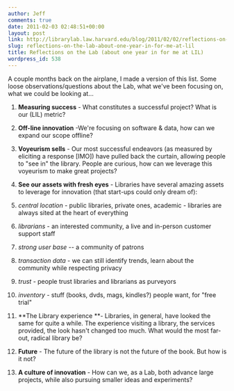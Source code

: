 ```yaml
---
author: Jeff
comments: true
date: 2011-02-03 02:48:51+00:00
layout: post
link: http://librarylab.law.harvard.edu/blog/2011/02/02/reflections-on-the-lab-about-one-year-in-for-me-at-lil/
slug: reflections-on-the-lab-about-one-year-in-for-me-at-lil
title: Reflections on the Lab (about one year in for me at LIL)
wordpress_id: 538
---
```


A couple months back on the airplane, I made a version of this list.  Some loose observations/questions about the Lab, what we've been focusing on, what we could be looking at...

1. **Measuring success** - What constitutes a successful project?  What is our (LIL) metric?

2. **Off-line innovation** -We're focusing on software & data, how can we expand our scope offline?

3. **Voyeurism sells** - Our most successful endeavors (as measured by eliciting a response [IMO]) have pulled back the curtain, allowing people to "see in" the library. People are curious, how can we leverage this voyeurism to make great projects?

4. **See our assets with fresh eyes** - Libraries have several amazing assets to leverage for innovation (that start-ups could only dream of):



	
  1. _central location_ - public libraries, private ones, academic - libraries are always sited at the heart of everything

	
  2. _librarians_ - an interested community, a live and in-person customer support staff

	
  3. _strong user base_ -- a community of patrons

	
  4. _transaction data_ - we can still identify trends, learn about the community while respecting privacy

	
  5. _trust_ - people trust libraries and librarians as purveyors

	
  6. _inventory_ - stuff (books, dvds, mags, kindles?) people want, for "free trial"


5. **The Library experience **- Libraries, in general, have looked the same for quite a while.  The experience visiting a library, the services provided, the look hasn't changed too much.  What would the most far-out, radical library be?

6. **Future** - The future of the library is not the future of the book.  But how is it not?

7. **A culture of innovation** - How can we, as a Lab, both advance large projects, while also pursuing smaller ideas and experiments?
